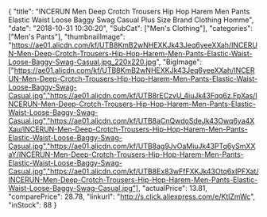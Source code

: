 {
	"title": "INCERUN Men Deep Crotch Trousers Hip Hop Harem Men Pants Elastic Waist Loose Baggy Swag Casual Plus Size Brand Clothing Homme",
	"date": "2018-10-31 10:30:20",
	"SubCat": ["Men's Clothing"],
	"categories": ["Men's Pants"],
	"thumbnailImage": "https://ae01.alicdn.com/kf/UTB8KmB2wNHEXKJk43Jeq6yeeXXah/INCERUN-Men-Deep-Crotch-Trousers-Hip-Hop-Harem-Men-Pants-Elastic-Waist-Loose-Baggy-Swag-Casual.jpg_220x220.jpg",
	"BigImage": ["https://ae01.alicdn.com/kf/UTB8KmB2wNHEXKJk43Jeq6yeeXXah/INCERUN-Men-Deep-Crotch-Trousers-Hip-Hop-Harem-Men-Pants-Elastic-Waist-Loose-Baggy-Swag-Casual.jpg","https://ae01.alicdn.com/kf/UTB8rECzvU_4iuJk43Fqq6z.FpXas/INCERUN-Men-Deep-Crotch-Trousers-Hip-Hop-Harem-Men-Pants-Elastic-Waist-Loose-Baggy-Swag-Casual.jpg","https://ae01.alicdn.com/kf/UTB8aCnQwdoSdeJk43Owq6ya4XXau/INCERUN-Men-Deep-Crotch-Trousers-Hip-Hop-Harem-Men-Pants-Elastic-Waist-Loose-Baggy-Swag-Casual.jpg","https://ae01.alicdn.com/kf/UTB8ag9JvOaMiuJk43PTq6ySmXXaY/INCERUN-Men-Deep-Crotch-Trousers-Hip-Hop-Harem-Men-Pants-Elastic-Waist-Loose-Baggy-Swag-Casual.jpg","https://ae01.alicdn.com/kf/UTB8Ex83wFfFXKJk43Otq6xIPFXat/INCERUN-Men-Deep-Crotch-Trousers-Hip-Hop-Harem-Men-Pants-Elastic-Waist-Loose-Baggy-Swag-Casual.jpg"],
	"actualPrice": 13.81,
	"comparePrice": 28.78,
	"linkurl": "http://s.click.aliexpress.com/e/KtlZmWc",
	"inStock": 88
}
